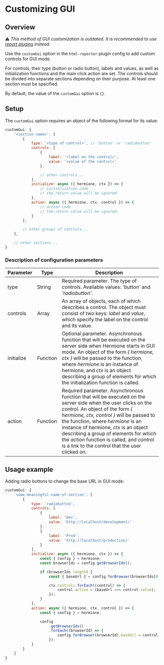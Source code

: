 # Customizing GUI

## Overview

:warning: _This method of GUI customization is outdated. It is recommended to use [report plugins](./html-reporter-plugins.md) instead._

Use the `customGui` option in the `html-reporter` plugin config to add custom controls for GUI mode.

For controls, their type (button or radio button), labels and values, as well as initialization functions and the main click action are set. The controls should be divided into separate sections depending on their purpose. At least one section must be specified.

By default, the value of the `customGui` option is `{}`.

## Setup

The `customGui` option requires an object of the following format for its value:

```javascript
customGui: {
    '<section name>': [
        {
            type: '<type of control>', // 'button' or 'radiobutton'
            controls: [
                {
                    label: '<label on the control>',
                    value: '<value of the control>'
                },

                // other controls...
            ],
            initialize: async ({ hermione, ctx }) => {
                // initialization code
                // the return value will be ignored
            },
            action: async ({ hermione, ctx, control }) => {
                // action code
                // the return value will be ignored
            }
        },

        // other groups of controls...
    ],

    // other sections...
}
```

### Description of configuration parameters

| **Parameter** | **Type** | **Description** |
| ------------- | -------- | --------------- |
| type | String | Required parameter. The type of controls. Available values: _'button'_ and _'radiobutton'_. |
| controls | Array | An array of objects, each of which describes a control. The object must consist of two keys: _label_ and _value_, which specify the label on the control and its value. |
| initialize | Function | Optional parameter. Asynchronous function that will be executed on the server side when Hermione starts in GUI mode. An object of the form _{ hermione, ctx }_ will be passed to the function, where _hermione_ is an instance of hermione, and _ctx_ is an object describing a group of elements for which the initialization function is called. |
| action | Function | Required parameter. Asynchronous function that will be executed on the server side when the user clicks on the control. An object of the form _{ hermione, ctx, control }_ will be passed to the function, where _hermione_ is an instance of hermione, _ctx_ is an object describing a group of elements for which the _action_ function is called, and _control_ is a link to the control that the user clicked on. |

## Usage example

Adding radio buttons to change the base URL in GUI mode:

```javascript
customGui: {
    'some-meaningful-name-of-section': [
        {
            type: 'radiobutton',
            controls: [
                {
                    label: 'Dev',
                    value: 'http://localhost/development/'
                },
                {
                    label: 'Prod',
                    value: 'http://localhost/production/'
                }
            ],
            initialize: async ({ hermione, ctx }) => {
                const { config } = hermione;
                const browserIds = config.getBrowserIds();

                if (browserIds.length) {
                    const { baseUrl } = config.forBrowser(browserIds[0]);

                    ctx.controls.forEach((control) => {
                        control.active = (baseUrl === control.value);
                    });
                }
            },
            action: async ({ hermione, ctx, control }) => {
                const { config } = hermione;

                config
                    .getBrowserIds()
                    .forEach((browserId) => {
                        config.forBrowser(browserId).baseUrl = control.value;
                    });
            }
        }
    ]
}
```
